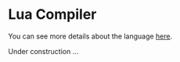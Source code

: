 # Lua Compiler

You can see more details about the language [here](http://www.lua.org/manual/5.1/pt/manual.html).

Under construction ...
